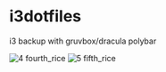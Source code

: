 # i3dotfiles
i3 backup with gruvbox/dracula polybar

![4 fourth_rice](https://user-images.githubusercontent.com/94353384/146729401-a4c07614-f72f-4caa-9c41-050d1b8d74ba.png)
![5 fifth_rice](https://user-images.githubusercontent.com/94353384/149171832-d00c7e58-a6de-4554-a3e1-6e898e00c68a.png)
